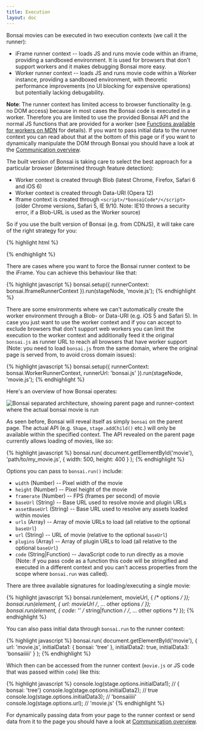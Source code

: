 ```yaml
---
title: Execution
layout: doc
---
```


Bonsai movies can be executed in two execution contexts (we call it the runner):

* iFrame runner context -- loads JS and runs movie code within an iframe, providing a sandboxed environment. It is used for browsers
  that don't support workers and it makes debugging Bonsai more easy.
* Worker runner context -- loads JS and runs movie code within a Worker instance, providing a sandboxed environment, with theoretic performance improvements (no UI blocking for expensive operations) but potentially lacking debugability.

**Note**: The runner context has limited access to browser functionality (e.g. no DOM access) because in most cases the Bonsai code is executed
in a worker. Therefore you are limited to use the provided Bonsai API and the normal JS functions that are provided for
a worker (see [Functions available for workers on MDN](https://developer.mozilla.org/en-US/docs/DOM/Worker/Functions_available_to_workers) for details).
If you want to pass initial data to the runner context you can read about that at the bottom of this page or if you want to dynamically manipulate
the DOM through Bonsai you should have a look at the [Communication overview](/overview/Communication.html).

The built version of Bonsai is taking care to select the best approach for a particular browser (determined through 
feature detection):

* Worker context is created through Blob (latest Chrome, Firefox, Safari 6 and iOS 6)
* Worker context is created through Data-URI (Opera 12)
* Iframe context is created through `<script>/*bonsaiCode*/</script>` (older Chrome versions, Safari 5, IE 9/10. Note: IE10 throws a security error, if a Blob-URL is used as the Worker source)

So if you use the built version of Bonsai (e.g. from CDNJS), it will take care of the right strategy for you: 

{% highlight html %}
<script src="http://cdnjs.cloudflare.com/ajax/libs/bonsai/0.4/bonsai.min.js"></script>
<div id="movie"></div>
<script>
  bonsai.run(document.getElementById('movie'), 'movie.js');
</script>
{% endhighlight %}

There are cases where you want to force the Bonsai runner context to be the iFrame. You can achieve this behaviour like that:

{% highlight javascript %}
bonsai.setup({
  runnerContext: bonsai.IframeRunnerContext
}).run(stageNode, 'movie.js');
{% endhighlight %}

There are some environments where we can't automatically create the worker environment through a Blob- or Data-URI 
(e.g. iOS 5 and Safari 5). In case you just want to use the worker context and if you can accept to exclude browsers that don't support 
web workers you can limit the execution to the worker context and additionally feed it the original `bonsai.js` as runner 
URL to reach all browsers that have worker support (Note: you need to load `bonsai.js` from the same domain, where the original
page is served from, to avoid cross domain issues):

{% highlight javascript %}
bonsai.setup({
  runnerContext: bonsai.WorkerRunnerContext,
  runnerUrl: 'bonsai.js'
}).run(stageNode, 'movie.js');
{% endhighlight %}

Here's an overview of how Bonsai operates:

<img src="/assets/bonsai-overview.png" alt="Bonsai separated architecture, showing parent page and runner-context where the actual bonsai movie is run" />

As seen before, Bonsai will reveal itself as simply `bonsai` on the parent page. The actual API (e.g. `Shape`, `stage.addChild()` etc.) will only be available within the specified context. The API revealed on the parent page currently allows loading of movies, like so:

{% highlight javascript %}
bonsai.run(
  document.getElementById('movie'),
  'path/to/my_movie.js',
  {
    width: 500,
    height: 400
  }
);
{% endhighlight %}

Options you can pass to `bonsai.run()` include:

 * `width` (Number) -- Pixel width of the movie
 * `height` (Number) -- Pixel height of the movie
 * `framerate` (Number) -- FPS (frames per second) of movie
 * `baseUrl` (String) -- Base URL used to resolve movie and plugin URLs
 * `assetBaseUrl` (String) -- Base URL used to resolve any assets loaded within movies
 * `urls` (Array) -- Array of movie URLs to load (all relative to the optional `baseUrl`)
 * `url` (String) -- URL of movie (relative to the optional `baseUrl`)
 * `plugins` (Array) -- Array of plugin URLs to load (all relative to the optional `baseUrl`)
 * `code` (String|Function) -- JavaScript code to run directly as a movie (Note: if you pass code as a function 
   this code will be stringified and executed in a different context and you can't access properties from the scope
   where `bonsai.run` was called).

There are three available signatures for loading/executing a single movie:

{% highlight javascript %}
bonsai.run(element, movieUrl, { /* options */ });
bonsai.run(element, { url: movieUrl /*, ... other options */ });
bonsai.run(element, { code: '' /* string|function */ /*, ... other options */ });
{% endhighlight %}

You can also pass initial data through `bonsai.run` to the runner context:

{% highlight javascript %}
bonsai.run(
  document.getElementById('movie'),
  {
    url: 'movie.js',
    initialData1: { bonsai: 'tree' },
    initialData2: true,
    initialData3: 'bonsaiiiii'
  }
);
{% endhighlight %}

Which then can be accessed from the runner context (`movie.js` or JS code that was passed within `code`) like this:

{% highlight javascript %}
console.log(stage.options.initialData1); // { bonsai: 'tree'}
console.log(stage.options.initialData2); // true
console.log(stage.options.initialData3); // 'bonsaiiiii'
console.log(stage.options.url); // 'movie.js'
{% endhighlight %}

For dynamically passing data from your page to the runner context or send data from it to the page you should have a
look at [Communication overview](/overview/Communication.html).
